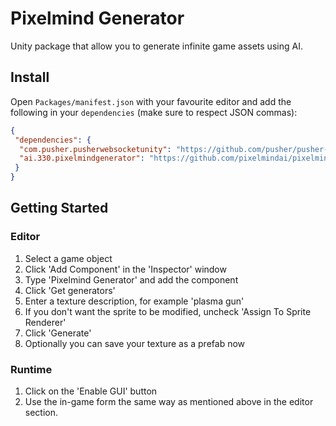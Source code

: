 # Pixelmind Generator

Unity package that allow you to generate infinite game assets using AI.

## Install

Open `Packages/manifest.json` with your favourite editor and add the following in your `dependencies` (make sure to respect JSON commas):

```json
{
 "dependencies": {
  "com.pusher.pusherwebsocketunity": "https://github.com/pusher/pusher-websocket-unity.git#upm",
  "ai.330.pixelmindgenerator": "https://github.com/pixelmindai/pixelmind-plugin-unity-package.git#develop"
 }
}
```

## Getting Started

### Editor

1. Select a game object
2. Click 'Add Component' in the 'Inspector' window
3. Type 'Pixelmind Generator' and add the component
4. Click 'Get generators'
5. Enter a texture description, for example 'plasma gun'
6. If you don't want the sprite to be modified, uncheck 'Assign To Sprite Renderer'
7. Click 'Generate'
8. Optionally you can save your texture as a prefab now

### Runtime

1. Click on the 'Enable GUI' button
2. Use the in-game form the same way as mentioned above in the editor section.







